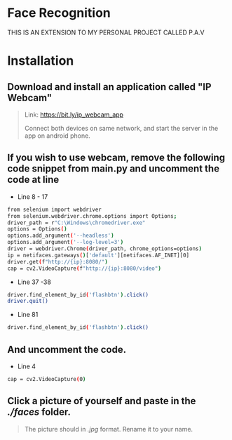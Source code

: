 # Face Recognition
THIS IS AN EXTENSION TO MY PERSONAL PROJECT CALLED P.A.V


# Installation 


## Download and install an application called "IP Webcam"

> Link: https://bit.ly/ip_webcam_app
> 
> Connect both devices on same network, and start the server in the app on android phone.

## If you wish to use webcam, remove the following code snippet from **main.py** and uncomment the code at line

- Line 8 - 17
```sh
from selenium import webdriver
from selenium.webdriver.chrome.options import Options;
driver_path = r"C:\Windows\chromedriver.exe"
options = Options()
options.add_argument('--headless')
options.add_argument('--log-level=3')
driver = webdriver.Chrome(driver_path, chrome_options=options)
ip = netifaces.gateways()['default'][netifaces.AF_INET][0]
driver.get(f"http://{ip}:8080/")
cap = cv2.VideoCapture(f"http://{ip}:8080/video")
```
- Line 37 -38
 ```sh
 driver.find_element_by_id('flashbtn').click()                                 
 driver.quit() 
 ```
 - Line 81
 ```sh
 driver.find_element_by_id('flashbtn').click()
 ```
 
 ## And uncomment the code.
 - Line 4
 ```sh
 cap = cv2.VideoCapture(0)
 ```
 
 ## Click a picture of yourself and paste in the *./faces* folder. 
 > The picture should in *.jpg* format.
 > Rename it to your name.
